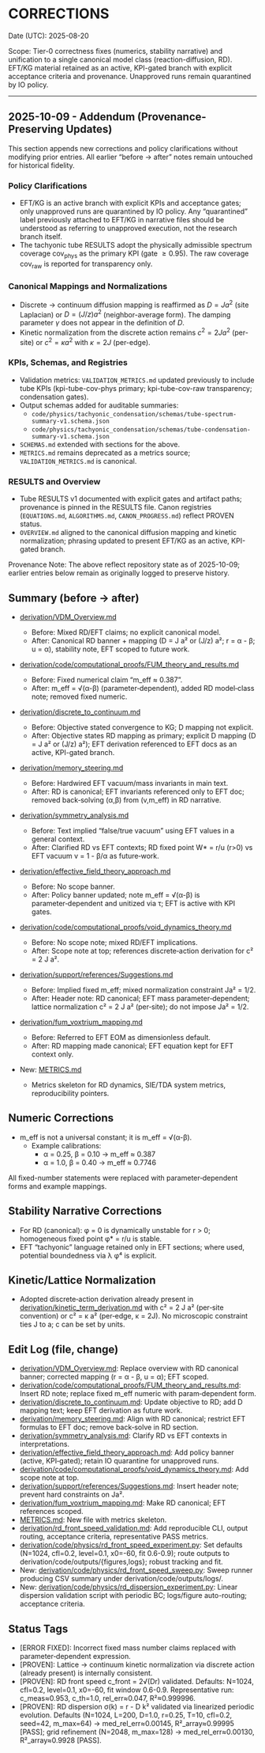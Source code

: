 # CORRECTIONS

Date (UTC): 2025-08-20

Scope: Tier-0 correctness fixes (numerics, stability narrative) and unification to a single canonical model class (reaction-diffusion, RD). EFT/KG material retained as an active, KPI-gated branch with explicit acceptance criteria and provenance. Unapproved runs remain quarantined by IO policy.

---

## 2025-10-09 - Addendum (Provenance-Preserving Updates)

This section appends new corrections and policy clarifications without modifying prior entries. All earlier “before → after” notes remain untouched for historical fidelity.

### Policy Clarifications

- EFT/KG is an active branch with explicit KPIs and acceptance gates; only unapproved runs are quarantined by IO policy. Any “quarantined” label previously attached to EFT/KG in narrative files should be understood as referring to unapproved execution, not the research branch itself.
- The tachyonic tube RESULTS adopt the physically admissible spectrum coverage $\mathrm{cov}_{\mathrm{phys}}$ as the primary KPI (gate $\ge 0.95$). The raw coverage $\mathrm{cov}_{\mathrm{raw}}$ is reported for transparency only.

### Canonical Mappings and Normalizations

- Discrete → continuum diffusion mapping is reaffirmed as $D = J a^{2}$ (site Laplacian) or $D = (J/z) a^{2}$ (neighbor-average form). The damping parameter $\gamma$ does not appear in the definition of $D$.
- Kinetic normalization from the discrete action remains $c^{2} = 2 J a^{2}$ (per-site) or $c^{2} = \kappa a^{2}$ with $\kappa=2J$ (per-edge).

### KPIs, Schemas, and Registries

- Validation metrics: `VALIDATION_METRICS.md` updated previously to include tube KPIs (kpi-tube-cov-phys primary; kpi-tube-cov-raw transparency; condensation gates).
- Output schemas added for auditable summaries:
  - `code/physics/tachyonic_condensation/schemas/tube-spectrum-summary-v1.schema.json`
  - `code/physics/tachyonic_condensation/schemas/tube-condensation-summary-v1.schema.json`
- `SCHEMAS.md` extended with sections for the above.
- `METRICS.md` remains deprecated as a metrics source; `VALIDATION_METRICS.md` is canonical.

### RESULTS and Overview

- Tube RESULTS v1 documented with explicit gates and artifact paths; provenance is pinned in the RESULTS file. Canon registries (`EQUATIONS.md`, `ALGORITHMS.md`, `CANON_PROGRESS.md`) reflect PROVEN status.
- `OVERVIEW.md` aligned to the canonical diffusion mapping and kinetic normalization; phrasing updated to present EFT/KG as an active, KPI-gated branch.

Provenance Note: The above reflect repository state as of 2025-10-09; earlier entries below remain as originally logged to preserve history.

## Summary (before → after)

- [derivation/VDM_Overview.md](VDM_Overview.md)
  - Before: Mixed RD/EFT claims; no explicit canonical model.
  - After: Canonical RD banner + mapping (D = J a² or (J/z) a²; r = α - β; u = α), stability note, EFT scoped to future work.

- [derivation/code/computational_proofs/FUM_theory_and_results.md](code/computational_proofs/FUM_theory_and_results.md)
  - Before: Fixed numerical claim “m_eff ≈ 0.387”.
  - After: m_eff = √(α-β) (parameter‑dependent), added RD model‑class note; removed fixed numeric.

- [derivation/discrete_to_continuum.md](discrete_to_continuum.md)
  - Before: Objective stated convergence to KG; D mapping not explicit.
  - After: Objective states RD mapping as primary; explicit D mapping (D = J a² or (J/z) a²); EFT derivation referenced to EFT docs as an active, KPI-gated branch.

- [derivation/memory_steering.md](memory_steering.md)
  - Before: Hardwired EFT vacuum/mass invariants in main text.
  - After: RD is canonical; EFT invariants referenced only to EFT doc; removed back‑solving (α,β) from (v,m_eff) in RD narrative.

- [derivation/symmetry_analysis.md](symmetry_analysis.md)
  - Before: Text implied “false/true vacuum” using EFT values in a general context.
  - After: Clarified RD vs EFT contexts; RD fixed point W* = r/u (r>0) vs EFT vacuum v = 1 - β/α as future‑work.

- [derivation/effective_field_theory_approach.md](effective_field_theory_approach.md)
  - Before: No scope banner.
  - After: Policy banner updated; note m_eff = √(α-β) is parameter‑dependent and unitized via τ; EFT is active with KPI gates.

- [derivation/code/computational_proofs/void_dynamics_theory.md](code/computational_proofs/void_dynamics_theory.md)
  - Before: No scope note; mixed RD/EFT implications.
  - After: Scope note at top; references discrete‑action derivation for c² = 2 J a².

- [derivation/support/references/Suggestions.md](support/references/Suggestions.md)
  - Before: Implied fixed m_eff; mixed normalization constraint Ja² = 1/2.
  - After: Header note: RD canonical; EFT mass parameter‑dependent; lattice normalization c² = 2 J a² (per‑site); do not impose Ja² = 1/2.

- [derivation/fum_voxtrium_mapping.md](fum_voxtrium_mapping.md)
  - Before: Referred to EFT EOM as dimensionless default.
  - After: RD mapping made canonical; EFT equation kept for EFT context only.

- New: [METRICS.md](Prometheus_VDM/METRICS.md)
  - Metrics skeleton for RD dynamics, SIE/TDA system metrics, reproducibility pointers.

## Numeric Corrections

- m_eff is not a universal constant; it is m_eff = √(α-β).
  - Example calibrations:
    - α = 0.25, β = 0.10 → m_eff ≈ 0.387
    - α = 1.0,  β = 0.40 → m_eff ≈ 0.7746

All fixed-number statements were replaced with parameter‑dependent forms and example mappings.

## Stability Narrative Corrections

- For RD (canonical): φ = 0 is dynamically unstable for r > 0; homogeneous fixed point φ* = r/u is stable.
- EFT “tachyonic” language retained only in EFT sections; where used, potential boundedness via λ φ⁴ is explicit.

## Kinetic/Lattice Normalization

- Adopted discrete‑action derivation already present in [derivation/kinetic_term_derivation.md](kinetic_term_derivation.md) with c² = 2 J a² (per‑site convention) or c² = κ a² (per‑edge, κ = 2J). No microscopic constraint ties J to a; c can be set by units.

## Edit Log (file, change)

- [derivation/VDM_Overview.md](VDM_Overview.md): Replace overview with RD canonical banner; corrected mapping (r = α - β, u = α); EFT scoped.
- [derivation/code/computational_proofs/FUM_theory_and_results.md](code/computational_proofs/FUM_theory_and_results.md): Insert RD note; replace fixed m_eff numeric with param‑dependent form.  
- [derivation/discrete_to_continuum.md](discrete_to_continuum.md): Update objective to RD; add D mapping text; keep EFT derivation as future work.  
- [derivation/memory_steering.md](memory_steering.md): Align with RD canonical; restrict EFT formulas to EFT doc; remove back‑solve in RD section.  
- [derivation/symmetry_analysis.md](symmetry_analysis.md): Clarify RD vs EFT contexts in interpretations.  
- [derivation/effective_field_theory_approach.md](effective_field_theory_approach.md): Add policy banner (active, KPI‑gated); retain IO quarantine for unapproved runs.  
- [derivation/code/computational_proofs/void_dynamics_theory.md](code/computational_proofs/void_dynamics_theory.md): Add scope note at top.  
- [derivation/support/references/Suggestions.md](support/references/Suggestions.md): Insert header note; prevent hard constraints on Ja².  
- [derivation/fum_voxtrium_mapping.md](fum_voxtrium_mapping.md): Make RD canonical; EFT references scoped.  
- [METRICS.md](Prometheus_VDM/METRICS.md): New file with metrics skeleton.
- [derivation/rd_front_speed_validation.md](rd_front_speed_validation.md:1): Add reproducible CLI, output routing, acceptance criteria, representative PASS metrics.
- [derivation/code/physics/rd_front_speed_experiment.py](code/physics/rd_front_speed_experiment.py:1): Set defaults (N=1024, cfl=0.2, level=0.1, x0=-60, fit 0.6-0.9); route outputs to derivation/code/outputs/{figures,logs}; robust tracking and fit.
- New: [derivation/code/physics/rd_front_speed_sweep.py](code/physics/rd_front_speed_sweep.py:1): Sweep runner producing CSV summary under derivation/code/outputs/logs/.
- New: [derivation/code/physics/rd_dispersion_experiment.py](code/physics/rd_dispersion_experiment.py:1): Linear dispersion validation script with periodic BC; logs/figure auto-routing; acceptance criteria.

## Status Tags

- [ERROR FIXED]: Incorrect fixed mass number claims replaced with parameter‑dependent expression.
- [PROVEN]: Lattice → continuum kinetic normalization via discrete action (already present) is internally consistent.
- [PROVEN]: RD front speed c_front = 2√(Dr) validated. Defaults: N=1024, cfl=0.2, level=0.1, x0=-60, fit window 0.6-0.9. Representative run: c_meas≈0.953, c_th=1.0, rel_err≈0.047, R²≈0.999996.
- [PROVEN]: RD dispersion σ(k) = r - D k² validated via linearized periodic evolution. Defaults (N=1024, L=200, D=1.0, r=0.25, T=10, cfl=0.2, seed=42, m_max=64) → med_rel_err≈0.00145, R²_array≈0.99995 [PASS]; grid refinement (N=2048, m_max=128) → med_rel_err≈0.00130, R²_array≈0.9928 [PASS].
